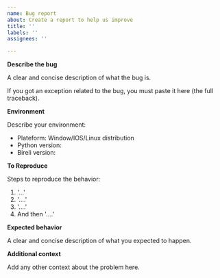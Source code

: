 ```yaml
---
name: Bug report
about: Create a report to help us improve
title: ''
labels: ''
assignees: ''

---
```


**Describe the bug**

A clear and concise description of what the bug is.

If you got an exception related to the bug, you must paste it here (the full traceback).

**Environment**

Describe your environment:

- Plateform: Window/IOS/Linux distribution
- Python version:
- Bireli version:

**To Reproduce**

Steps to reproduce the behavior:

1. '...'
2. '....'
3. '....'
4. And then '....'

**Expected behavior**

A clear and concise description of what you expected to happen.

**Additional context**

Add any other context about the problem here.
